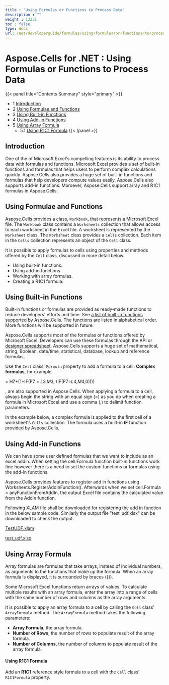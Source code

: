 ```yaml
---
title : "Using Formulas or Functions to Process Data" 
description : "" 
weight : 12231 
toc : false
type: docs
url: /net/developerguide/formulas/using+formulas+or+functions+to+process+data/
---
```


# Aspose.Cells for .NET : Using Formulas or Functions to Process Data


{{< panel title="Contents Summary" style="primary" >}}
*   1 [Introduction](#introduction)
*   2 [Using Formulae and Functions](#using-formulae-and-functions)
*   3 [Using Built-in Functions](#using-built-in-functions)
*   4 [Using Add-in Functions](#using-add-in-functions)
*   5 [Using Array Formula](#using-array-formula)
    *   5.1 [Using R1C1 Formula](#using-r1c1-formula)
{{< /panel >}}
 

## Introduction

One of the of Microsoft Excel's compelling features is its ability to process data with formulas and functions. Microsoft Excel provides a set of built-in functions and formulas that helps users to perform complex calculations quickly. Aspose.Cells also provides a huge set of built-in functions and formulas that help developers compute values easily. Aspose.Cells also supports add-in functions. Moroever, Aspose.Cells support array and R1C1 formulas in Aspose.Cells.

## Using Formulae and Functions

Aspose.Cells provides a class, `Workbook`, that represents a Microsoft Excel file. The `Workbook` class contains a `Worksheets` collection that allows access to each worksheet in the Excel file. A worksheet is represented by the `Worksheet` class. The `Worksheet` class provides a `Cells` collection. Each item in the `Cells` collection represents an object of the `Cell` class.

It is possible to apply formulas to cells using properties and methods offered by the `Cell` class, discussed in more detail below.

*   Using built-in functions.
*   Using add-in functions.
*   Working with array formulas.
*   Creating a R1C1 formula.

## Using Built-in Functions

Built-in functions or formulas are provided as ready-made functions to reduce developers' efforts and time. See [a list of built-in functions](https://docs2.aspose.com/cells/net/developerguide/formulas/supported+formula+functions) supported by Aspose.Cells. The functions are listed in alphabetical order. More functions will be supported in future.

Aspose.Cells supports most of the formulas or functions offered by Microsoft Excel. Developers can use these formulas through the API or [designer spreadsheet](https://docs2.aspose.com/cells/net/developerguide/introduction/what+is+a+designer+spreadsheet). Aspose.Cells supports a huge set of mathematical, string, Boolean, date/time, statistical, database, lookup and reference formulas.

Use the `Cell` class' `Formula` property to add a formula to a cell. **Complex formulas**, for example

\= H7\*(1+IF(P7 = $L$3,$M$3, (IF(P7=$L$4,$M$4,0))))

, are also supported in Aspose.Cells. When applying a formula to a cell, always begin the string with an equal sign (=) as you do when creating a formula in Microsoft Excel and use a comma (,) to delimit function parameters.

In the example below, a complex formula is applied to the first cell of a worksheet's `Cells` collection. The formula uses a built-in **IF** function provided by Aspose.Cells.

## Using Add-in Functions

We can have some user defined formulas that we want to include as an excel addin. When setting the cell.Formula function built-in functions work fine however there is a need to set the custom functions or formulas using the add-in functions. 

Aspose.Cells provides features to register add in functions using Worksheets.RegisterAddInFunction(). Afterwards when we set cell.Formula = anyFunctionFromAddIn, the output Excel file contains the calculated value from the AddIn function.

Following XLAM file shall be downloaded for registering the add in function in the below sample code. Similarly the output file "test\_udf.xlsx" can be downloaded to check the output.

[TestUDF.xlam](https://docs2.aspose.com/cells/net/attachments/5017210/81920908.xlam)

[test\_udf.xlsx](https://docs2.aspose.com/cells/net/attachments/5017210/81920909.xlsx)

## Using Array Formula

Array formulas are formulas that take arrays, instead of individual numbers, as arguments to the functions that make up the formula. When an array formula is displayed, it is surrounded by braces ({}).

Some Microsoft Excel functions return arrays of values. To calculate multiple results with an array formula, enter the array into a range of cells with the same number of rows and columns as the array arguments.

It is possible to apply an array formula to a cell by calling the `Cell` class' `ArrayFormula` method. The `ArrayFormula` method takes the following parameters:

*   **Array Formula**, the array formula.
*   **Number of Rows**, the number of rows to populate result of the array formula.
*   **Number of Columns**, the number of columns to populate result of the array formula.

#### Using R1C1 Formula

Add an **R1C1** reference style formula to a cell with the `Cell` class' `R1C1Formula` property.

